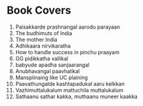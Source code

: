 # Book Covers

1. Paisakkarde prashnangal aarodu parayaan
2. The budhimuts of India
3. The mother India
4. Adhikaara nirvikaratha
5. How to handle success in pinchu praayam
6. GG pidikkatha vallikal
7. babyude apadha sanjaarangal
8. Anubhavangal paavhalikal
9. Mansplinaing like UC plaining
10. Paavathungalde kashtapadukal aaru kelkkan
11. Vazhimuttalukalum mattuchila muttalukalum
12. Sathaanu sathar kakka, muthaanu muneer kaakka



